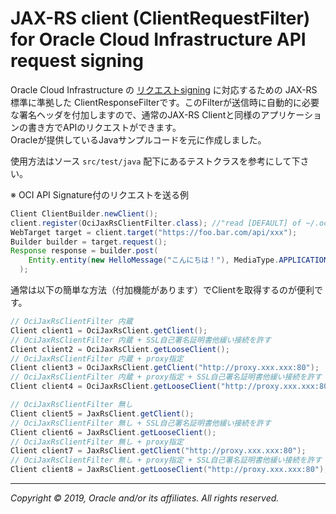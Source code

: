 
# JAX-RS client (ClientRequestFilter) for Oracle Cloud Infrastructure API request signing

Oracle Cloud Infrastructure の [リクエストsigning][request-signing] に対応するための JAX-RS標準に準拠した ClientResponseFilterです。このFilterが送信時に自動的に必要な署名ヘッダを付加しますので、通常のJAX-RS Clientと同様のアプリケーションの書き方でAPIのリクエストができます。  
Oracleが提供しているJavaサンプルコードを元に作成しました。  

使用方法はソース `src/test/java` 配下にあるテストクラスを参考にして下さい。

※ OCI API Signature付のリクエストを送る例

```java
Client ClientBuilder.newClient();
client.register(OciJaxRsClientFilter.class); //"read [DEFAULT] of ~/.oci/config"
WebTarget target = client.target("https://foo.bar.com/api/xxx");
Builder builder = target.request();
Response response = builder.post(
    Entity.entity(new HelloMessage("こんにちは！"), MediaType.APPLICATION_JSON_TYPE)
  );
```

通常は以下の簡単な方法（付加機能があります）でClientを取得するのが便利です。

```java
// OciJaxRsClientFilter 内蔵
Client client1 = OciJaxRsClient.getClient();
// OciJaxRsClientFilter 内蔵 + SSL自己署名証明書他緩い接続を許す
Client client2 = OciJaxRsClient.getLooseClient();
// OciJaxRsClientFilter 内蔵 + proxy指定
Client client3 = OciJaxRsClient.getClient("http://proxy.xxx.xxx:80");
// OciJaxRsClientFilter 内蔵 + proxy指定 + SSL自己署名証明書他緩い接続を許す
Client client4 = OciJaxRsClient.getLooseClient("http://proxy.xxx.xxx:80");

// OciJaxRsClientFilter 無し
Client client5 = JaxRsClient.getClient();
// OciJaxRsClientFilter 無し + SSL自己署名証明書他緩い接続を許す
Client client6 = JaxRsClient.getLooseClient();
// OciJaxRsClientFilter 無し + proxy指定
Client client7 = JaxRsClient.getClient("http://proxy.xxx.xxx:80");
// OciJaxRsClientFilter 無し + proxy指定 + SSL自己署名証明書他緩い接続を許す
Client client8 = JaxRsClient.getLooseClient("http://proxy.xxx.xxx:80");
```

---
*Copyright © 2019, Oracle and/or its affiliates. All rights reserved.*

[request-signing]: https://docs.cloud.oracle.com/iaas/Content/API/Concepts/signingrequests.htm#Java
